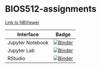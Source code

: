 # BIOS512-assignments

[Link to NBViewer](https://nbviewer.jupyter.org/github/alexispayton/BIOS512-assignments/tree/main/)

| Interface | Badge |
| --------- | ----- |
| Jupyter Notebook | [![Binder](http://mybinder.org/badge_logo.svg)](http://mybinder.org/v2/gh/alexispayton/bios512-assignments/main) |
| Jupyter Lab | [![Binder](http://mybinder.org/badge_logo.svg)](http://mybinder.org/v2/gh/alexispayton/bios512-assignments/main?urlpath=lab) |
| RStudio | [![Binder](http://mybinder.org/badge_logo.svg)](http://mybinder.org/v2/gh/alexispayton/bios512-assignments/main?urlpath=rstudio) |

